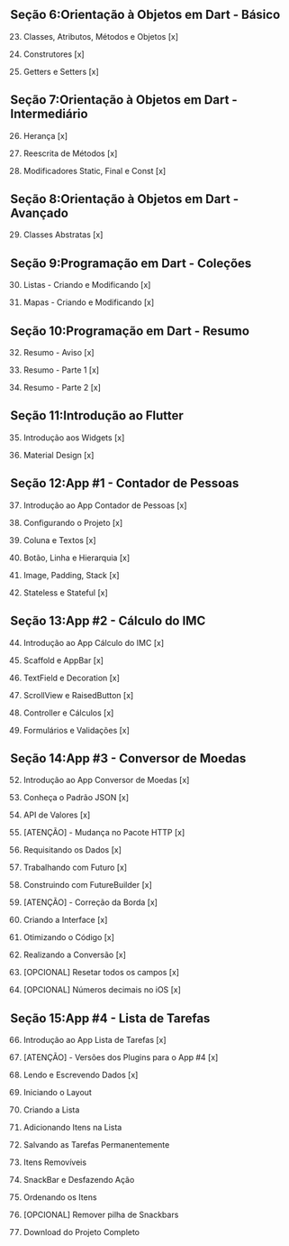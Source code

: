 ## Seção  6:Orientação à Objetos em Dart - Básico
   
   23. Classes, Atributos, Métodos e Objetos [x]
   
   24. Construtores [x]
   
   25. Getters e Setters [x]

## Seção  7:Orientação à Objetos em Dart - Intermediário
   
   26. Herança [x]
   
   27. Reescrita de Métodos [x]
   
   28. Modificadores Static, Final e Const [x]

## Seção  8:Orientação à Objetos em Dart - Avançado
   
   29. Classes Abstratas [x]

## Seção  9:Programação em Dart - Coleções
   
   30. Listas - Criando e Modificando [x]
   
   31. Mapas - Criando e Modificando [x]

## Seção  10:Programação em Dart - Resumo
   
   32. Resumo - Aviso [x]
   
   33. Resumo - Parte 1 [x]
   
   34. Resumo - Parte 2 [x]

## Seção  11:Introdução ao Flutter
   
   35. Introdução aos Widgets [x]
   
   36. Material Design [x]

## Seção  12:App #1 - Contador de Pessoas
   
   37. Introdução ao App Contador de Pessoas [x]
   
   38. Configurando o Projeto [x]
   
   39. Coluna e Textos [x]
   
   40. Botão, Linha e Hierarquia [x]
   
   41. Image, Padding, Stack [x]
   
   42. Stateless e Stateful [x]
   
  
## Seção  13:App #2 - Cálculo do IMC
   
   44. Introdução ao App Cálculo do IMC [x]
   
   45. Scaffold e AppBar [x]
   
   46. TextField e Decoration [x]
   
   47. ScrollView e RaisedButton [x]
   
   48. Controller e Cálculos [x]
   
   49. Formulários e Validações [x]

## Seção  14:App #3 - Conversor de Moedas
   
   52. Introdução ao App Conversor de Moedas [x]
   
   53. Conheça o Padrão JSON [x]
      
   54. API de Valores [x]
   
   55. [ATENÇÃO] - Mudança no Pacote HTTP [x]
   
   56. Requisitando os Dados [x]
   
   57. Trabalhando com Futuro [x]
   
   58. Construindo com FutureBuilder [x]
   
   59. [ATENÇÃO] - Correção da Borda [x]
   
   60. Criando a Interface [x]
   
   61. Otimizando o Código [x]
   
   62. Realizando a Conversão [x]
   
   63. [OPCIONAL] Resetar todos os campos [x]
   
   64. [OPCIONAL] Números decimais no iOS [x]
   
## Seção  15:App #4 - Lista de Tarefas

   66. Introdução ao App Lista de Tarefas [x]

   67. [ATENÇÃO] - Versões dos Plugins para o App #4 [x]

   68. Lendo e Escrevendo Dados [x]

   69. Iniciando o Layout

   70. Criando a Lista

   71. Adicionando Itens na Lista

   72. Salvando as Tarefas Permanentemente

   73. Itens Removíveis

   74. SnackBar e Desfazendo Ação

   75. Ordenando os Itens

   76. [OPCIONAL] Remover pilha de Snackbars

   77. Download do Projeto Completo


